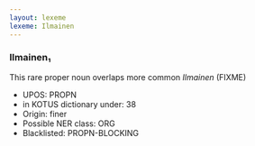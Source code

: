 ```yaml
---
layout: lexeme
lexeme: Ilmainen
---
```


###  Ilmainen₁

This rare proper noun overlaps more common *Ilmainen* (FIXME)
* UPOS:  PROPN
* in KOTUS dictionary under:  38
* Origin:  finer
* Possible NER class:  ORG
* Blacklisted:  PROPN-BLOCKING

